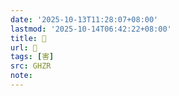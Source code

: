 ```yaml
---
date: '2025-10-13T11:28:07+08:00'
lastmod: '2025-10-14T06:42:22+08:00'
title: 󰛠
url: 󰛠
tags: [害]
src: GHZR
note:
---
```

